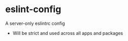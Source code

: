 # eslint-config

A server-only eslintrc config

- Will be strict and used across all apps and packages

